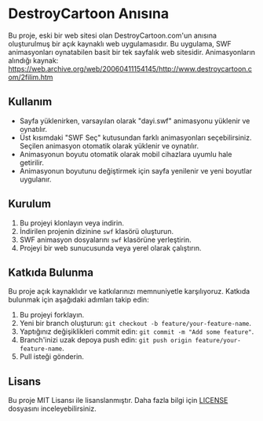 # DestroyCartoon Anısına

Bu proje, eski bir web sitesi olan DestroyCartoon.com'un anısına oluşturulmuş bir açık kaynaklı web uygulamasıdır. Bu uygulama, SWF animasyonları oynatabilen basit bir tek sayfalık web sitesidir.
Animasyonların alındığı kaynak: https://web.archive.org/web/20060411154145/http://www.destroycartoon.com/2filim.htm

## Kullanım

- Sayfa yüklenirken, varsayılan olarak "dayi.swf" animasyonu yüklenir ve oynatılır.
- Üst kısımdaki "SWF Seç" kutusundan farklı animasyonları seçebilirsiniz. Seçilen animasyon otomatik olarak yüklenir ve oynatılır.
- Animasyonun boyutu otomatik olarak mobil cihazlara uyumlu hale getirilir.
- Animasyonun boyutunu değiştirmek için sayfa yenilenir ve yeni boyutlar uygulanır.

## Kurulum

1. Bu projeyi klonlayın veya indirin.
2. İndirilen projenin dizinine `swf` klasörü oluşturun.
3. SWF animasyon dosyalarını `swf` klasörüne yerleştirin.
4. Projeyi bir web sunucusunda veya yerel olarak çalıştırın.

## Katkıda Bulunma

Bu proje açık kaynaklıdır ve katkılarınızı memnuniyetle karşılıyoruz. Katkıda bulunmak için aşağıdaki adımları takip edin:

1. Bu projeyi forklayın.
2. Yeni bir branch oluşturun: `git checkout -b feature/your-feature-name`.
3. Yaptığınız değişiklikleri commit edin: `git commit -m "Add some feature"`.
4. Branch'inizi uzak depoya push edin: `git push origin feature/your-feature-name`.
5. Pull isteği gönderin.

## Lisans

Bu proje MIT Lisansı ile lisanslanmıştır. Daha fazla bilgi için [LICENSE](LICENSE) dosyasını inceleyebilirsiniz.